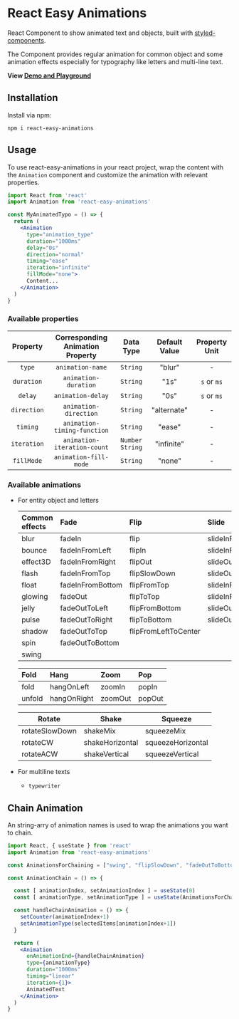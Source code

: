 # React Easy Animations

React Component to show animated text and objects, built with [styled-components](https://www.styled-components.com/).

The Component provides regular animation for common object and some animation effects especially for typography like letters and multi-line text.

**View [Demo and Playground](https://prismosoft.github.io/react-easy-animations/)**

## Installation

Install via npm:

```
npm i react-easy-animations
```

 ## Usage

To use react-easy-animations in your react project, wrap the content with the `Animation` component and customize the animation with relevant properties.

```jsx
import React from 'react'
import Animation from 'react-easy-animations'

const MyAnimatedTypo = () => {
  return (
    <Animation
      type="animation_type"
      duration="1000ms"
      delay="0s"
      direction="normal"
      timing="ease"
      iteration="infinite"
      fillMode="none">
      Content...
    </Animation>
  )
}
```

### Available properties

|  Property   | Corresponding Animation Property |     Data Type     | Default  Value | Property Unit |
| :---------: | :------------------------------: | :---------------: | :------------: | :-----------: |
|   `type`    |         `animation-name`         |     `String`      |     "blur"     |       -       |
| `duration`  |       `animation-duration`       |     `String`      |      "1s"      |  `s` or `ms`  |
|   `delay`   |        `animation-delay`         |     `String`      |      "0s"      |  `s` or `ms`  |
| `direction` |      `animation-direction`       |     `String`      |  "alternate"   |       -       |
|  `timing`   |   `animation-timing-function`    |     `String`      |     "ease"     |       -       |
| `iteration` |   `animation-iteration-count`    | `Number` `String` |   "infinite"   |       -       |
| `fillMode`  |      `animation-fill-mode`       |     `String`      |     "none"     |       -       |

### Available animations

- For entity object and letters

  | Common effects | Fade             | Flip                 | Slide             |
  | :------------- | :--------------- | :------------------- | :---------------- |
  | blur           | fadeIn           | flip                 | slideInFromLeft   |
  | bounce         | fadeInFromLeft   | flipIn               | slideInFromRight  |
  | effect3D       | fadeInFromRight  | flipOut              | slideOutToLeft    |
  | flash          | fadeInFromTop    | flipSlowDown         | slideOutToRight   |
  | float          | fadeInFromBottom | flipFromTop          | slideInFromTop    |
  | glowing        | fadeOut          | flipToTop            | slideInFromBottom |
  | jelly          | fadeOutToLeft    | flipFromBottom       | slideOutToTop     |
  | pulse          | fadeOutToRight   | flipToBottom         | slideOutToBottom  |
  | shadow         | fadeOutToTop     | flipFromLeftToCenter |                   |
  | spin           | fadeOutToBottom  |                      |                   |
  | swing          |                  |                      |                   |

  | Fold   | Hang        | Zoom    | Pop    |
  | :----- | :---------- | :------ | :----- |
  | fold   | hangOnLeft  | zoomIn  | popIn  |
  | unfold | hangOnRight | zoomOut | popOut |

  | Rotate         | Shake           | Squeeze           |
  | -------------- | --------------- | ----------------- |
  | rotateSlowDown | shakeMix        | squeezeMix        |
  | rotateCW       | shakeHorizontal | squeezeHorizontal |
  | rotateACW      | shakeVertical   | squeezeVertical   |


- For multiline texts

  - `typewriter`


## Chain Animation

An string-arry of animation names is used to wrap the animations you want to chain.

```jsx
import React, { useState } from 'react'
import Animation from 'react-easy-animations'

const AnimationsForChaining = ["swing", "flipSlowDown", "fadeOutToBottom", "jelly"]

const AnimationChain = () => {

  const [ animationIndex, setAnimationIndex ] = useState(0)
  const [ animationType, setAnimationType ] = useState(AnimationsForChaining[0])

  const handleChainAnimation = () => {
    setCounter(animationIndex+1)
    setAnimationType(selectedItems[animationIndex+1])
  }

  return (
    <Animation
      onAnimationEnd={handleChainAnimation}
      type={animationType}
      duration="1000ms"
      timing="linear"
      iteration={1}>
      AnimatedText
    </Animation>
  )
}
```

